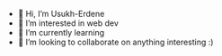 - 👋 Hi, I’m Usukh-Erdene
- 👀 I’m interested in web dev
- 🌱 I’m currently learning 
- 💞️ I’m looking to collaborate on anything interesting :)


<!---
Juu316/Juu316 is a ✨ special ✨ repository because its `README.md` (this file) appears on your GitHub profile.
You can click the Preview link to take a look at your changes.
--->
